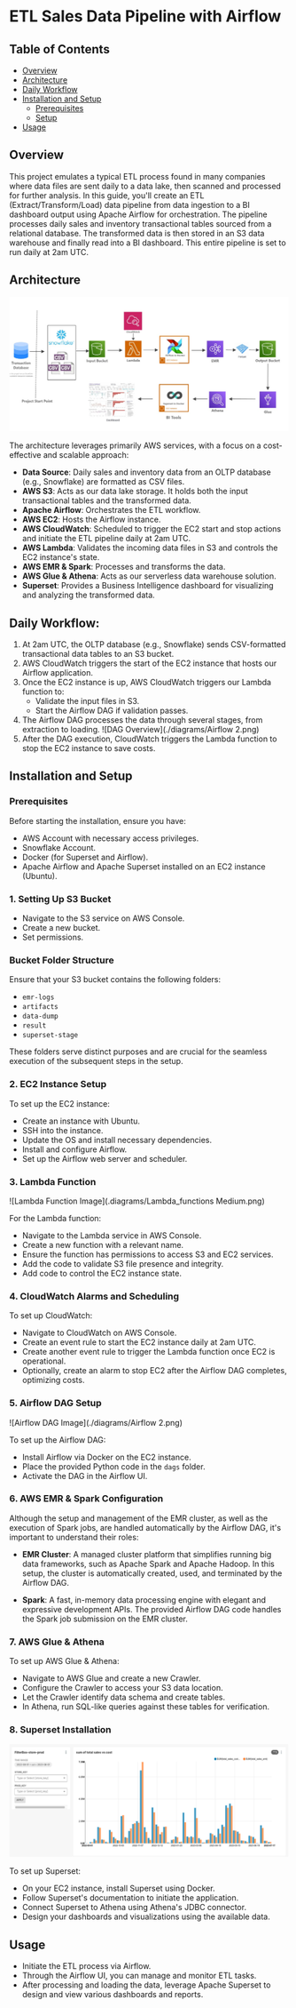 # ETL Sales Data Pipeline with Airflow

## Table of Contents
- [Overview](#overview)
- [Architecture](#architecture)
- [Daily Workflow](#daily-workflow)
- [Installation and Setup](#installation-and-setup)
  - [Prerequisites](#prerequisites)
  - [Setup](#setup)
- [Usage](#usage)

## Overview

This project emulates a typical ETL process found in many companies where data files are sent daily to a data lake, then scanned and processed for further analysis. In this guide, you'll create an ETL (Extract/Transform/Load) data pipeline from data ingestion to a BI dashboard output using Apache Airflow for orchestration. The pipeline processes daily sales and inventory transactional tables sourced from a relational database. The transformed data is then stored in an S3 data warehouse and finally read into a BI dashboard. This entire pipeline is set to run daily at 2am UTC.

## Architecture

![Pipeline Diagram](./diagrams/pipeline_diagram.png)

The architecture leverages primarily AWS services, with a focus on a cost-effective and scalable approach:

- **Data Source**: Daily sales and inventory data from an OLTP database (e.g., Snowflake) are formatted as CSV files.
- **AWS S3**: Acts as our data lake storage. It holds both the input transactional tables and the transformed data.
- **Apache Airflow**: Orchestrates the ETL workflow.
- **AWS EC2**: Hosts the Airflow instance.
- **AWS CloudWatch**: Scheduled to trigger the EC2 start and stop actions and initiate the ETL pipeline daily at 2am UTC.
- **AWS Lambda**: Validates the incoming data files in S3 and controls the EC2 instance's state.
- **AWS EMR & Spark**: Processes and transforms the data.
- **AWS Glue & Athena**: Acts as our serverless data warehouse solution.
- **Superset**: Provides a Business Intelligence dashboard for visualizing and analyzing the transformed data.

## Daily Workflow:

1. At 2am UTC, the OLTP database (e.g., Snowflake) sends CSV-formatted transactional data tables to an S3 bucket.
2. AWS CloudWatch triggers the start of the EC2 instance that hosts our Airflow application.
3. Once the EC2 instance is up, AWS CloudWatch triggers our Lambda function to:
   - Validate the input files in S3.
   - Start the Airflow DAG if validation passes.
4. The Airflow DAG processes the data through several stages, from extraction to loading. 
![DAG Overview](./diagrams/Airflow 2.png)
5. After the DAG execution, CloudWatch triggers the Lambda function to stop the EC2 instance to save costs.
  
## Installation and Setup

### Prerequisites
Before starting the installation, ensure you have:

- AWS Account with necessary access privileges.
- Snowflake Account.
- Docker (for Superset and Airflow).
- Apache Airflow and Apache Superset installed on an EC2 instance (Ubuntu).

### 1. Setting Up S3 Bucket

- Navigate to the S3 service on AWS Console.
- Create a new bucket.
- Set permissions.

### Bucket Folder Structure
Ensure that your S3 bucket contains the following folders:
- `emr-logs`
- `artifacts`
- `data-dump`
- `result`
- `superset-stage`

These folders serve distinct purposes and are crucial for the seamless execution of the subsequent steps in the setup.

### 2. EC2 Instance Setup

To set up the EC2 instance:
- Create an instance with Ubuntu.
- SSH into the instance.
- Update the OS and install necessary dependencies.
- Install and configure Airflow.
- Set up the Airflow web server and scheduler.

### 3. Lambda Function
![Lambda Function Image](.diagrams/Lambda_functions Medium.png)

For the Lambda function:
- Navigate to the Lambda service in AWS Console.
- Create a new function with a relevant name.
- Ensure the function has permissions to access S3 and EC2 services.
- Add the code to validate S3 file presence and integrity.
- Add code to control the EC2 instance state.

### 4. CloudWatch Alarms and Scheduling
To set up CloudWatch:
- Navigate to CloudWatch on AWS Console.
- Create an event rule to start the EC2 instance daily at 2am UTC.
- Create another event rule to trigger the Lambda function once EC2 is operational.
- Optionally, create an alarm to stop EC2 after the Airflow DAG completes, optimizing costs.

### 5. Airflow DAG Setup
![Airflow DAG Image](./diagrams/Airflow 2.png)

To set up the Airflow DAG:
- Install Airflow via Docker on the EC2 instance.
- Place the provided Python code in the `dags` folder.
- Activate the DAG in the Airflow UI.

### 6. AWS EMR & Spark Configuration
Although the setup and management of the EMR cluster, as well as the execution of Spark jobs, are handled automatically by the Airflow DAG, it's important to understand their roles:

- **EMR Cluster**: A managed cluster platform that simplifies running big data frameworks, such as Apache Spark and Apache Hadoop. In this setup, the cluster is automatically created, used, and terminated by the Airflow DAG.
  
- **Spark**: A fast, in-memory data processing engine with elegant and expressive development APIs. The provided Airflow DAG code handles the Spark job submission on the EMR cluster.

### 7. AWS Glue & Athena
To set up AWS Glue & Athena:
- Navigate to AWS Glue and create a new Crawler.
- Configure the Crawler to access your S3 data location.
- Let the Crawler identify data schema and create tables.
- In Athena, run SQL-like queries against these tables for verification.

### 8. Superset Installation
![Superset Dashboard Image](./diagrams/superset_dashboard.png)

To set up Superset:
- On your EC2 instance, install Superset using Docker.
- Follow Superset's documentation to initiate the application.
- Connect Superset to Athena using Athena's JDBC connector.
- Design your dashboards and visualizations using the available data.

## Usage
- Initiate the ETL process via Airflow.
- Through the Airflow UI, you can manage and monitor ETL tasks.
- After processing and loading the data, leverage Apache Superset to design and view various dashboards and reports.
